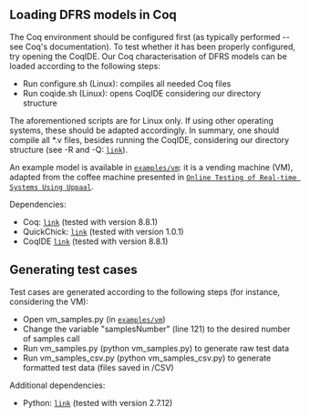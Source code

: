 ## Loading DFRS models in Coq

The Coq environment should be configured first (as typically performed -- see Coq's documentation). To test whether it has been properly configured, try opening the CoqIDE. Our Coq characterisation of DFRS models can be loaded according to the following steps:
- Run configure.sh (Linux): compiles all needed Coq files
- Run coqide.sh (Linux): opens CoqIDE considering our directory structure

The aforementioned scripts are for Linux only. If using other operating systems, these should be adapted accordingly. In summary, one should compile all *.v files, besides running the CoqIDE, considering our directory structure (see -R and -Q: [`link`](https://coq.inria.fr/refman/practical-tools/coq-commands.html)).

An example model is available in [`examples/vm`](examples/vm): it is a vending machine (VM), adapted from the coffee machine presented in [`Online Testing of Real-time Systems Using Uppaal`](https://doi.org/10.1007/978-3-540-31848-4_6).

Dependencies:
- Coq: [`link`](https://coq.inria.fr/) (tested with version 8.8.1)
- QuickChick: [`link`](https://github.com/QuickChick/QuickChick) (tested with version 1.0.1)
- CoqIDE [`link`](https://coq.inria.fr/download) (tested with version 8.8.1)

## Generating test cases

Test cases are generated according to the following steps (for instance, considering the VM):
- Open vm_samples.py (in [`examples/vm`](examples/vm))
- Change the variable "samplesNumber" (line 121) to the desired number of samples call
- Run vm_samples.py (python vm_samples.py) to generate raw test data
- Run vm_samples_csv.py (python vm_samples_csv.py) to generate formatted test data (files saved in /CSV)

Additional dependencies:
- Python: [`link`](https://www.python.org/) (tested with version 2.7.12)

